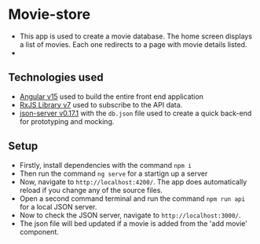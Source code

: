 # Movie-store

* This app is used to create a movie database. The home screen displays a list of movies. Each one redirects to a page with movie details listed.
* 
## Technologies used

* [Angular v15](https://angular.io/) used to build the entire front end application
* [RxJS Library v7](https://angular.io/guide/rx-library) used to subscribe to the API data.
* [json-server v0.17.1](https://www.npmjs.com/package/json-server) with the `db.json` file used to create a quick back-end for prototyping and mocking.

## Setup

* Firstly, install dependencies with the command `npm i`
* Then run the command `ng serve` for a startign up a server
* Now, navigate to `http://localhost:4200/`. The app does automatically reload if you change any of the source files.
* Open a second command terminal and run the command `npm run api` for a local JSON server.
* Now to check the JSON server, navigate to `http://localhost:3000/`.
* The json file will bed updated if a movie is added from the 'add movie' component.
